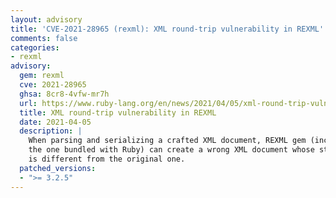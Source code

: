 ```yaml
---
layout: advisory
title: 'CVE-2021-28965 (rexml): XML round-trip vulnerability in REXML'
comments: false
categories:
- rexml
advisory:
  gem: rexml
  cve: 2021-28965
  ghsa: 8cr8-4vfw-mr7h
  url: https://www.ruby-lang.org/en/news/2021/04/05/xml-round-trip-vulnerability-in-rexml-cve-2021-28965/
  title: XML round-trip vulnerability in REXML
  date: 2021-04-05
  description: |
    When parsing and serializing a crafted XML document, REXML gem (including
    the one bundled with Ruby) can create a wrong XML document whose structure
    is different from the original one.
  patched_versions:
  - ">= 3.2.5"
---
```

